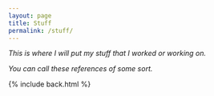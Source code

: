 ```yaml
---
layout: page
title: Stuff
permalink: /stuff/
---
```


_This is where I will put my stuff that I worked or working on._

_You can call these references of some sort._

{% include back.html %}
